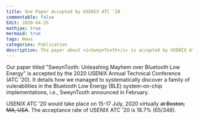 ```yaml
---
title: One Paper Accepted by USENIX ATC '20
commentable: false
Edit: 2020-04-25
mathjax: true
mermaid: true
tags: News
categories: Publication
description: The paper about <i>SweynTooth</i> is accepted by USENIX ATC 2020.
---
```


<p>Our paper titled "SweynTooth: Unleashing Mayhem over Bluetooth Low Energy" is accepted by the <a href="https://www.usenix.org/conference/atc20" style="text-decoration: none;" target="_blank">2020 USENIX Annual Technical Conference (ATC '20)</a>. It details how we managed to systematically discover a family of vulerabilities in the Bluetooth Low Energy (BLE) system-on-chip implementations, i.e., <a href="https://asset-group.github.io/disclosures/sweyntooth/" style="text-decoration: none;" target="_blank">SweynTooth announced in February</a>.</p>


<p>USENIX ATC '20 would take place on 15-17 July, 2020 virtually <strike>at Boston, MA, USA</strike>. The acceptance rate of USENIX ATC '20 is 18.7% (65/348).</p>
